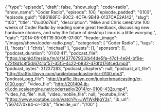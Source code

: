 {
  "type": "episode",
  "draft": false,
  "show_slug": "coder-radio",
  "show_name": "Coder Radio",
  "episode": 100,
  "episode_padded": "0100",
  "episode_guid": "886188FC-90C2-4CFA-9B49-0137CAE2A142",
  "slug": "100",
  "title": "0\u00d764",
  "description": "Mike and Chris celebrate 100 weeks of Coder Radio by reading some great feedback, discussing new hardware choices, and why the future of desktop Linux is a little worrying.",
  "date": "2014-05-05T19:30:05-07:00",
  "header_image": "/images/shows/coder-radio.png",
  "categories": [
    "Coder Radio"
  ],
  "tags": [],
  "hosts": [
    "chris",
    "michael"
  ],
  "guests": [],
  "sponsors": [],
  "podcast_duration": "01:00:41",
  "podcast_file": "https://aphid.fireside.fm/d/1437767933/b44de5fa-47c1-4e94-bf9e-c72f8d1c8f5d/6741bf57-35f5-4c22-b832-d7df0176fced.mp3",
  "podcast_bytes": 31237283,
  "podcast_chapters": null,
  "podcast_alt_file": "http://traffic.libsyn.com/jupiterbroadcasting/cr-0100.mp3",
  "podcast_ogg_file": "http://traffic.libsyn.com/jupiterbroadcasting/cr-0100.ogg",
  "video_file": "http://201404.jb-dl.cdn.scaleengine.net/coderradio/2014/cr-0100-432p.mp4",
  "video_hd_file": null,
  "video_mobile_file": null,
  "youtube_link": "https://www.youtube.com/watch?v=JW1WxNlgY3s",
  "jb_url": "/56747/0x64-cr-100/",
  "fireside_url": "/100"
}

